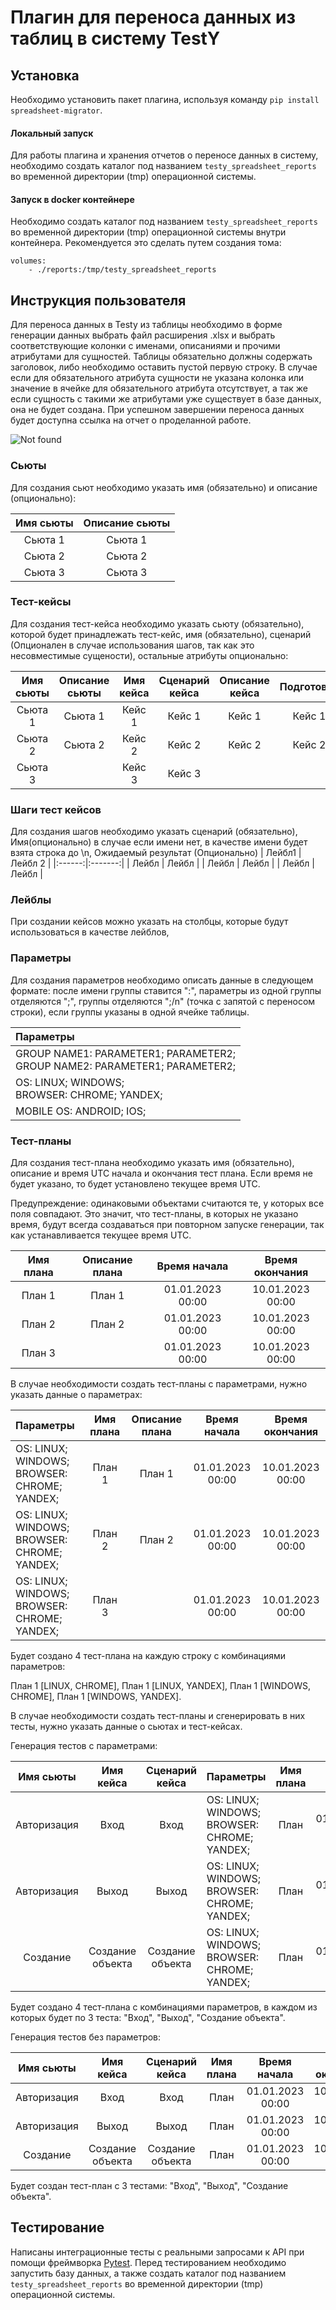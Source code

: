 # Плагин для переноса данных из таблиц в систему TestY

## Установка
Необходимо установить пакет плагина, используя команду `pip install spreadsheet-migrator`.

#### Локальный запуск
Для работы плагина и хранения отчетов о переносе данных в систему, необходимо создать каталог под 
названием `testy_spreadsheet_reports` во временной директории (tmp) операционной системы.

#### Запуск в docker контейнере
Необходимо создать каталог под названием `testy_spreadsheet_reports` во временной директории (tmp) операционной системы 
внутри контейнера. Рекомендуется это сделать путем создания тома:

    volumes:
        - ./reports:/tmp/testy_spreadsheet_reports

## Инструкция пользователя
Для переноса данных в Testy из таблицы необходимо в форме
генерации данных выбрать файл расширения .xlsx и выбрать
соответствующие колонки с именами, описаниями и прочими атрибутами для
сущностей. Таблицы обязательно должны содержать заголовок, либо необходимо оставить пустой первую строку.
В случае если для обязательного атрибута сущности не
указана колонка или значение в ячейке для обязательного атрибута отсутствует, а так же если
сущность с такими же атрибутами уже существует в базе данных, она не будет создана. При успешном
завершении переноса данных будет доступна ссылка на отчет о проделанной работе.

![Not found](https://camo.githubusercontent.com/e8378ee5247b6a73166c4f67c6c07ab2c5634409f39da7ea5d05c261407b3fa0/68747470733a2f2f64726976652e676f6f676c652e636f6d2f75633f69643d31444f345f447338753775586b5a4969464139754548756c79676349514d4c3541)

### Сьюты
Для создания сьют необходимо указать имя (обязательно) и описание (опционально):

| Имя сьюты | Описание сьюты  | 
|:---------:|:---------------:|
|  Сьюта 1  |     Сьюта 1     |     
|  Сьюта 2  |     Сьюта 2     |
|  Сьюта 3  |     Сьюта 3     |

### Тест-кейсы
Для создания тест-кейса необходимо указать сьюту (обязательно),
которой будет принадлежать тест-кейс, имя (обязательно),
сценарий (Опционален в случае использования шагов, так как это несовместимые сущености), остальные атрибуты опционально:

| Имя сьюты | Описание сьюты | Имя кейса | Сценарий кейса | Описание кейса | Подготовка | Очистка | Время выполнения |
|:---------:|:--------------:|:---------:|:--------------:|:--------------:|:----------:|:-------:|:----------------:|
|  Сьюта 1  |    Сьюта 1     |  Кейс 1   |     Кейс 1     |     Кейс 1     |   Кейс 1   | Кейс 1  |       100        |
|  Сьюта 2  |    Сьюта 2     |  Кейс 2   |     Кейс 2     |     Кейс 2     |   Кейс 2   | Кейс 2  |       200        |
|  Сьюта 3  |                |  Кейс 3   |     Кейс 3     |                |            |         |                  |

### Шаги тест кейсов
Для создания шагов необходимо указать сценарий (обязательно),
Имя(опционально) в случае если имени нет, в качестве имени будет взята строка до \n,
Ожидаемый результат (Опционально)
| Лейбл1 | Лейбл 2 |
|:------:|:-------:|
|  Лейбл | Лейбл   |
|  Лейбл | Лейбл   |
|  Лейбл | Лейбл   |


### Лейблы
При создании кейсов можно указать на столбцы, которые будут использоваться в качестве лейблов,

### Параметры
Для создания параметров необходимо описать данные в следующем формате:
после имени группы ставится ":", параметры из одной группы отделяются ";", группы отделяются ";/n" 
(точка с запятой с переносом строки), если группы указаны в одной ячейке таблицы.

| Параметры                                                                           | 
|:------------------------------------------------------------------------------------|
| GROUP NAME1: PARAMETER1; PARAMETER2;<br/> GROUP NAME2: PARAMETER1; PARAMETER2;<br/> |
| OS: LINUX; WINDOWS;<br/> BROWSER: CHROME; YANDEX;<br/>                              |    
| MOBILE OS: ANDROID; IOS;                                                            |

### Тест-планы
Для создания тест-плана необходимо указать имя (обязательно), описание и
время UTC начала и окончания тест плана. Если время не будет указано, то будет установлено текущее
время UTC. 

Предупреждение: одинаковыми объектами считаются те, у которых все поля совпадают.
Это значит, что тест-планы, в которых не указано время, будут всегда создаваться при повторном 
запуске генерации, так как устанавливается текущее время UTC.

| Имя плана | Описание плана |   Время начала   |    Время окончания    |
|:---------:|:--------------:|:----------------:|:---------------------:|
|  План 1   |     План 1     | 01.01.2023 00:00 |   10.01.2023 00:00    |
|  План 2   |     План 2     | 01.01.2023 00:00 |   10.01.2023 00:00    |
|  План 3   |                | 01.01.2023 00:00 |   10.01.2023 00:00    |

В случае необходимости создать тест-планы с параметрами, 
нужно указать данные о параметрах:

| Параметры                                              | Имя плана | Описание плана |   Время начала   |    Время окончания    |
|:-------------------------------------------------------|:---------:|:--------------:|:----------------:|:---------------------:|
| OS: LINUX; WINDOWS;<br/> BROWSER: CHROME; YANDEX;<br/> |  План 1   |     План 1     | 01.01.2023 00:00 |   10.01.2023 00:00    |
| OS: LINUX; WINDOWS;<br/> BROWSER: CHROME; YANDEX;<br/> |  План 2   |     План 2     | 01.01.2023 00:00 |   10.01.2023 00:00    |
| OS: LINUX; WINDOWS;<br/> BROWSER: CHROME; YANDEX;<br/> |  План 3   |                | 01.01.2023 00:00 |   10.01.2023 00:00    |

Будет создано 4 тест-плана на каждую строку с комбинациями параметров: 

План 1 [LINUX, CHROME], План 1 [LINUX, YANDEX], План 1 [WINDOWS, CHROME], План 1 [WINDOWS, YANDEX].

В случае необходимости создать тест-планы и сгенерировать в них тесты, нужно указать данные о сьютах и тест-кейсах.

Генерация тестов с параметрами:

|  Имя сьюты  |    Имя кейса     |  Сценарий кейса  | Параметры                                              | Имя плана |   Время начала   |    Время окончания    |
|:-----------:|:----------------:|:----------------:|:-------------------------------------------------------|:---------:|:----------------:|:---------------------:|
| Авторизация |       Вход       |       Вход       | OS: LINUX; WINDOWS;<br/> BROWSER: CHROME; YANDEX;<br/> |   План    | 01.01.2023 00:00 |   10.01.2023 00:00    |
| Авторизация |      Выход       |      Выход       | OS: LINUX; WINDOWS;<br/> BROWSER: CHROME; YANDEX;<br/> |   План    | 01.01.2023 00:00 |   10.01.2023 00:00    |
|  Создание   | Создание объекта | Создание объекта | OS: LINUX; WINDOWS;<br/> BROWSER: CHROME; YANDEX;<br/> |   План    | 01.01.2023 00:00 |   10.01.2023 00:00    |

Будет создано 4 тест-плана с комбинациями параметров, в каждом из которых будет по 3 теста: 
"Вход", "Выход", "Создание объекта".

Генерация тестов без параметров:

|  Имя сьюты  |    Имя кейса     |  Сценарий кейса  | Имя плана |   Время начала   |    Время окончания    |
|:-----------:|:----------------:|:----------------:|:---------:|:----------------:|:---------------------:|
| Авторизация |       Вход       |       Вход       |   План    | 01.01.2023 00:00 |   10.01.2023 00:00    |
| Авторизация |      Выход       |      Выход       |   План    | 01.01.2023 00:00 |   10.01.2023 00:00    |
|  Создание   | Создание объекта | Создание объекта |   План    | 01.01.2023 00:00 |   10.01.2023 00:00    |

Будет создан тест-план с 3 тестами: "Вход", "Выход", "Создание объекта".

## Тестирование
Написаны интеграционные тесты с реальными запросами к API при помощи фреймворка [Pytest](https://docs.pytest.org/en/7.3.x/contents.html). 
Перед тестированием необходимо запустить базу данных, а также создать каталог под названием 
`testy_spreadsheet_reports` во временной директории (tmp) операционной системы.
